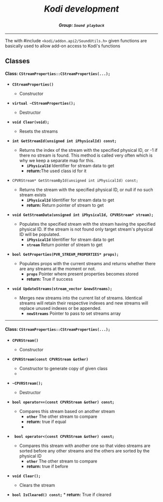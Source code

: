 # *<p align="center">Kodi development</p>*
#### *<p align="center">Group: ```Sound playback```</p>*

----------

The with #include ```<kodi/addon.api2/SoundUtils.h>``` given functions are basically used to allow add-on access to Kodi's functions

Classes
-------------

#### Class: ```CStreamProperties::CStreamProperties(...);```

*  <b>```CStreamProperties()```</b>
    * Constructor

*  <b>```virtual ~CStreamProperties();```</b>
    * Destructor

*  <b>```void Clear(void);```</b>
    * Resets the streams

*  <b>```int GetStreamId(unsigned int iPhysicalId) const;```</b>
    * Returns the index of the stream with the specified physical ID, or -1 if there no stream is found. This method is called very often which is why we keep a separate map for this.
	    * <b>```iPhysicalId```</b> Identifier for stream data to get
		* <b>return:</b>The used class id for it

* ```CPVRStream* GetStreamById(unsigned int iPhysicalId) const;```</b>
    * Returns the stream with the specified physical ID, or null if no such stream exists
	    * <b>```iPhysicalId```</b> Identifier for stream data to get
		* <b>return:</b> Return pointer of stream to get

*  <b>```void GetStreamData(unsigned int iPhysicalId, CPVRStream* stream);```</b>
    * Populates the specified stream with the stream having the specified physical ID. If the stream is not found only target stream's physical ID will be populated.
	    * <b>```iPhysicalId```</b> Identifier for stream data to get
	    * <b>```stream```</b> Return pointer of stream to get

*  <b>```bool GetProperties(PVR_STREAM_PROPERTIES* props);```</b>
    * Populates props with the current streams and returns whether there are any streams at the moment or not.
	    * <b>```props```</b>  Pointer where present properties becomes stored
		* <b>return:</b> True if success

*  <b>```void UpdateStreams(stream_vector &newStreams);```</b>
    *  Merges new streams into the current list of streams. Identical streams will retain their respective indexes and new streams will replace unused indexes or be appended.
	    * <b>```newStreams```</b>  Pointer to pass to set streams array

-------------
#### Class: ```CStreamProperties::CStreamProperties(...);```

*  <b>```CPVRStream()```</b>
    * Constructor

*  <b>```CPVRStream(const CPVRStream &other)```</b>
    * Constructor to generate copy of given class
    * 
*  <b>```~CPVRStream();```</b>
    * Destructor

*  <b>```bool operator==(const CPVRStream &other) const;```</b>
    * Compares this stream based on another stream
	    * <b>```other```</b>  The other stream to compare
		* <b>return:</b> true if equal
		* 
*  <b>``` bool operator<(const CPVRStream &other) const;```</b>
    * Compares this stream with another one so that video streams are sorted before any other streams and the others are sorted by the physical ID
	    * <b>```other```</b>  The other stream to compare
		* <b>return:</b> true if before

*  <b>```void Clear();```</b>
    * Clears the stream

*  <b>```bool IsCleared() const;```</b>
		* <b>return:</b> True if cleared
